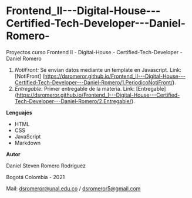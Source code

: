 # Frontend_II---Digital-House---Certified-Tech-Developer---Daniel-Romero-
Proyectos curso Frontend II - Digital-House - Certified-Tech-Developer - Daniel Romero

1. *NotiFront:* Se envian datos mediante un template en Javascript. Link: [NotiFront] (https://dsromeror.github.io/Frontend_II---Digital-House---Certified-Tech-Developer---Daniel-Romero/1.PeriodicoNotiFront/).
2. *Entregable:* Primer entregable de la materia. Link: [Entregable] (https://dsromeror.github.io/Frontend_I---Digital-House---Certified-Tech-Developer---Daniel-Romero/2.Entregable/).


**Lenguajes**

   - HTML
   - CSS
   - JavaScript
   - Markdown

**Autor**

   Daniel Steven Romero Rodríguez
   
   Bogotá Colombia - 2021
   
   Mail: dsromeror@unal.edu.co / dsromeror5@gmail.com

